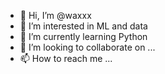 - 👋 Hi, I’m @waxxx
- 👀 I’m interested in ML and data
- 🌱 I’m currently learning Python
- 💞️ I’m looking to collaborate on ...
- 📫 How to reach me ...

<!---
r33ha/r33ha is a ✨ special ✨ repository because its `README.md` (this file) appears on your GitHub profile.
You can click the Preview link to take a look at your changes.
--->
